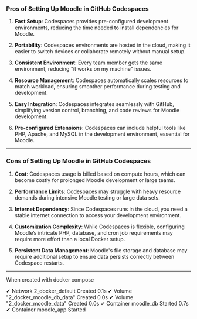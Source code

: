 ### **Pros of Setting Up Moodle in GitHub Codespaces**
1. **Fast Setup**: Codespaces provides pre-configured development environments, reducing the time needed to install dependencies for Moodle.

2. **Portability**: Codespaces environments are hosted in the cloud, making it easier to switch devices or collaborate remotely without manual setup.

3. **Consistent Environment**: Every team member gets the same environment, reducing "it works on my machine" issues.

4. **Resource Management**: Codespaces automatically scales resources to match workload, ensuring smoother performance during testing and development.

5. **Easy Integration**: Codespaces integrates seamlessly with GitHub, simplifying version control, branching, and code reviews for Moodle development.

6. **Pre-configured Extensions**: Codespaces can include helpful tools like PHP, Apache, and MySQL in the development environment, essential for Moodle.

---

### **Cons of Setting Up Moodle in GitHub Codespaces**
1. **Cost**: Codespaces usage is billed based on compute hours, which can become costly for prolonged Moodle development or large teams.

2. **Performance Limits**: Codespaces may struggle with heavy resource demands during intensive Moodle testing or large data sets.

3. **Internet Dependency**: Since Codespaces runs in the cloud, you need a stable internet connection to access your development environment.

4. **Customization Complexity**: While Codespaces is flexible, configuring Moodle’s intricate PHP, database, and cron job requirements may require more effort than a local Docker setup.

5. **Persistent Data Management**: Moodle's file storage and database may require additional setup to ensure data persists correctly between Codespace restarts.

---

When created with docker compose 

 ✔ Network 2_docker_default          Created                                               0.1s 
 ✔ Volume "2_docker_moodle_db_data"  Created                                               0.0s 
 ✔ Volume "2_docker_moodle_data"     Created                                               0.0s 
 ✔ Container moodle_db               Started                                               0.7s 
 ✔ Container moodle_app              Started    